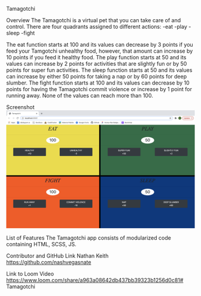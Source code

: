 Tamagotchi

Overview
The Tamagotchi is a virtual pet that you can take care of and control. There are four quadrants assigned to different actions:
-eat
-play
-sleep
-fight

The eat function starts at 100 and its values can decrease by 3 points if you feed your Tamgotchi unhealthy food, however, that amount can increase by 10 points if you feed it healthy food.
The play function starts at 50 and its values can increase by 2 points for activities that are slightly fun or by 50 points for super fun activities.
The sleep function starts at 50 and its values can increase by either 50 points for taking a nap or by 60 points for deep slumber.
The fight function starts at 100 and its values can decrease by 10 points for having the Tamagotchi commit violence or increase by 1 point for running away.
None of the values can reach more than 100.

Screenshot
![Tamagotchi](./tamagotchi.png)

List of Features
The Tamagotchi app consists of modularized code containing HTML, SCSS, JS.

Contributor and GitHub Link
Nathan Keith
https://github.com/nashvegasnate

Link to Loom Video
https://www.loom.com/share/a963a08642db437bb39323b1256d0c81# Tamagotchi
